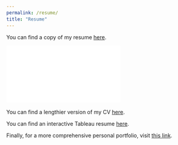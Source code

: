 ```yaml
---
permalink: /resume/
title: "Resume"
---
```


You can find a copy of my resume [here](https://github.com/connorrothschild/connorrothschild.github.io/blob/master/figs/ConnorRothschildResumeOct19?raw=true).

![Resume](/figs/ConnorRothschildResumeOct19.pdf)

You can find a lengthier version of my CV [here](https://connorrothschild.github.io/markdown-cv/).

You can find an interactive Tableau resume [here](https://public.tableau.com/profile/connor.rothschild#!/vizhome/Resume_15640874129900/Resume?publish=yes).

Finally, for a more comprehensive personal portfolio, visit [this link](https://www.connorrothschild.com).
